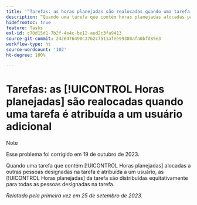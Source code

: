 ```yaml
---
title: '“Tarefas: as horas planejadas são realocadas quando uma tarefa é atribuída a um usuário adicional.”'
description: “Quando uma tarefa que contém horas planejadas alocadas para outros designados é atribuída a um usuário, as horas planejadas da tarefa são distribuídas equitativamente para todos os designados na tarefa. ”
hidefromtoc: true
feature: Tasks
exl-id: c70d15d1-7b2f-4e4c-be12-aed2c3fa9413
source-git-commit: 2426476490c3762c7511afee99380afa0bfd85e3
workflow-type: ht
source-wordcount: '102'
ht-degree: 100%

---
```


# Tarefas: as [!UICONTROL Horas planejadas] são realocadas quando uma tarefa é atribuída a um usuário adicional

>[!NOTE]
>
>Esse problema foi corrigido em 19 de outubro de 2023.

Quando uma tarefa que contém [!UICONTROL Horas planejadas] alocadas a outras pessoas designadas na tarefa é atribuída a um usuário, as [!UICONTROL Horas planejadas] da tarefa são distribuídas equitativamente para todas as pessoas designadas na tarefa.

_Relatado pela primeira vez em 25 de setembro de 2023._
